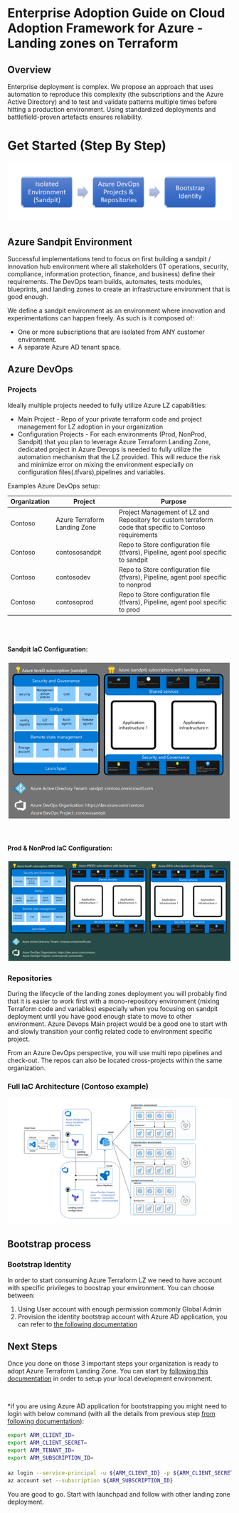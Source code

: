# Enterprise Adoption Guide on Cloud Adoption Framework for Azure - Landing zones on Terraform 

## Overview

Enterprise deployment is complex. We propose an approach that uses automation to reproduce this complexity (the subscriptions and the Azure Active Directory) and to test and validate patterns multiple times before hitting a production environment. Using standardized deployments and battlefield-proven artefacts ensures reliability.


# Get Started (Step By Step)

![](./images/Enterprise/Getting_Started.png)

## Azure Sandpit Environment

Successful implementations tend to focus on first building a sandpit / innovation hub environment where all stakeholders (IT operations, security, compliance, information protection, finance, and business) define their requirements. The DevOps team builds, automates, tests modules, blueprints, and landing zones to create an infrastructure environment that is good enough.

We define a sandpit environment as an environment where innovation and experimentations can happen freely. As such is it composed of:
-	One or more subscriptions that are isolated from ANY customer environment.
-	A separate Azure AD tenant space.

## Azure DevOps

### Projects

Ideally multiple projects needed to fully utilize Azure LZ capabilities:

* Main Project - Repo of your private terraform code and project management for LZ adoption in your organization
* Configuration Projects - For each environments (Prod, NonProd, Sandpit) that you plan to leverage Azure Terraform Landing Zone, dedicated project in Azure Devops is needed to fully utilize the automation mechanism that the LZ provided. This will reduce the risk and minimize error on mixing the environment especially on configuration files(.tfvars),pipelines and variables. 

Examples Azure DevOps setup:

| Organization | Project | Purpose |
| ------------ | ------- | ------- |
| Contoso | Azure Terraform Landing Zone | Project Management of LZ and Repository for custom terraform code that specific to Contoso requirements |
| Contoso | contososandpit               | Repo to Store configuration file (tfvars), Pipeline, agent pool specific to sandpit                    |
| Contoso | contosodev                   | Repo to Store configuration file (tfvars), Pipeline, agent pool specific to nonprod                    |
| Contoso | contosoprod                  | Repo to Store configuration file (tfvars), Pipeline, agent pool specific to prod                       |

<br><br>

#### Sandpit IaC Configuration:

![](./images/Enterprise/Sandpit_IAC.png)

<br>

#### Prod & NonProd IaC Configuration:

![](./images/Enterprise/Prod_NonPROD_IAC.png)



### Repositories

During the lifecycle of the landing zones deployment you will probably find that it is easier to work first with a mono-repository environment (mixing Terraform code and variables) especially when you focusing on sandpit deployment until you have good enough state to move to other environment. Azure Devops Main project would be a good one to start with and slowly transition your config related code to environment specific project. 

From an Azure DevOps perspective, you will use multi repo pipelines and check-out. The repos can also be located cross-projects within the same organization. 

### Full IaC Architecture (Contoso example)

![](./images/Enterprise/environment_seperation.png)

## Bootstrap process

### Bootstrap Identity
In order to start consuming Azure Terraform LZ we need to have account with specific privileges to boostrap your environment. You can choose between:
1. Using User account with enough permission commonly Global Admin
2. Provision the identity bootstrap account with Azure AD application, you can refer to [the following documentation](./bootstrap_account_provisioning.md)

## Next Steps

Once you done on those 3 important steps your organization is ready to adopt Azure Terraform Landing Zone. You can start by [following this documentation](../getting_started/getting_started.md) in order to setup your local development environment.

<br>

*if you are using Azure AD application for bootstrapping you might need to login with below command (with all the details from previous step [from following documentation](./bootstrap_account_provisioning.md)):

```bash
export ARM_CLIENT_ID=
export ARM_CLIENT_SECRET=
export ARM_TENANT_ID=
export ARM_SUBSCRIPTION_ID=

az login --service-principal -u ${ARM_CLIENT_ID} -p ${ARM_CLIENT_SECRET} --tenant ${ARM_TENANT_ID}
az account set --subscription ${ARM_SUBSCRIPTION_ID}
```

You are good to go. Start with launchpad and follow with other landing zone deployment.